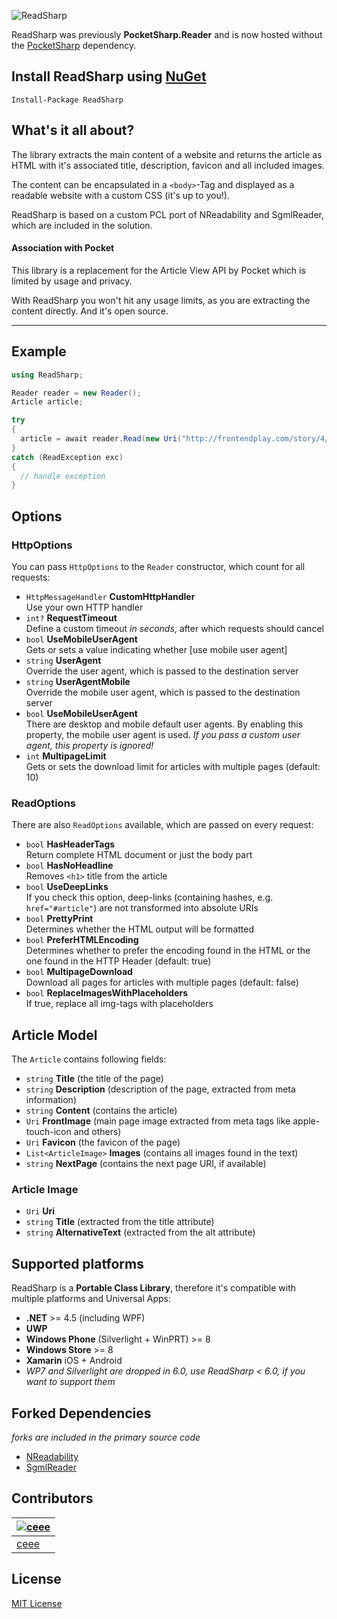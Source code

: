 ![ReadSharp](https://raw.github.com/ceee/ReadSharp/master/Assets/github-header.png)

ReadSharp was previously **PocketSharp.Reader** and is now hosted without the [PocketSharp](https://github.com/ceee/PocketSharp) dependency.

## Install ReadSharp using [NuGet](https://www.nuget.org/packages/ReadSharp/)

```
Install-Package ReadSharp
```


## What's it all about?

The library extracts the main content of a website and returns the article as HTML with it's associated title, description, favicon and all included images.

The content can be encapsulated in a `<body>`-Tag and displayed as a readable website with a custom CSS (it's up to you!).

ReadSharp is based on a custom PCL port of NReadability and SgmlReader, which are included in the solution.

#### Association with Pocket

This library is a replacement for the Article View API by Pocket which is  limited by usage and privacy.

With ReadSharp you won't hit any usage limits, as you are extracting the content directly. And it's open source.

---

## Example

```csharp
using ReadSharp;

Reader reader = new Reader();
Article article;

try
{
  article = await reader.Read(new Uri("http://frontendplay.com/story/4/http-caching-demystified-part-2-implementation"));
}
catch (ReadException exc)
{
  // handle exception
}
```

## Options

### HttpOptions

You can pass `HttpOptions` to the `Reader` constructor, which count for all requests:

- `HttpMessageHandler` **CustomHttpHandler**<br>Use your own HTTP handler
- `int?` **RequestTimeout**<br>Define a custom timeout _in seconds_, after which requests should cancel
- `bool` **UseMobileUserAgent**<br>Gets or sets a value indicating whether [use mobile user agent]
- `string` **UserAgent**<br>Override the user agent, which is passed to the destination server
- `string` **UserAgentMobile**<br>Override the mobile user agent, which is passed to the destination server
- `bool` **UseMobileUserAgent**<br>There are desktop and mobile default user agents. By enabling this property, the mobile user agent is used. _If you pass a custom user agent, this property is ignored!_
- `int` **MultipageLimit**<br>Gets or sets the download limit for articles with multiple pages (default: 10)

### ReadOptions

There are also `ReadOptions` available, which are passed on every request:

- `bool` **HasHeaderTags**<br>Return complete HTML document or just the body part
- `bool` **HasNoHeadline**<br>Removes `<h1>` title from the article
- `bool` **UseDeepLinks**<br>If you check this option, deep-links (containing hashes, e.g. `href="#article"`) are not transformed into absolute URIs
- `bool` **PrettyPrint**<br>Determines whether the HTML output will be formatted
- `bool` **PreferHTMLEncoding**<br> Determines whether to prefer the encoding found in the HTML or the one found in the HTTP Header (default: true)
- `bool` **MultipageDownload**<br>Download all pages for articles with multiple pages (default: false)
- `bool` **ReplaceImagesWithPlaceholders**<br>If true, replace all img-tags with placeholders

## Article Model

The `Article` contains following fields:

- `string` **Title** (the title of the page)
- `string` **Description** (description of the page, extracted from meta information)
- `string` **Content** (contains the article)
- `Uri` **FrontImage** (main page image extracted from meta tags like apple-touch-icon and others)
- `Uri` **Favicon** (the favicon of the page)
- `List<ArticleImage>` **Images** (contains all images found in the text)
- `string` **NextPage** (contains the next page URI, if available)

### Article Image

- `Uri` **Uri**
- `string` **Title** (extracted from the title attribute)
- `string` **AlternativeText** (extracted from the alt attribute)

## Supported platforms

ReadSharp is a **Portable Class Library**, therefore it's compatible with multiple platforms and Universal Apps:

- **.NET** >= 4.5 (including WPF)
- **UWP**
- **Windows Phone** (Silverlight + WinPRT) >= 8
- **Windows Store** >= 8
- **Xamarin** iOS + Android
- _WP7 and Silverlight are dropped in 6.0, use ReadSharp < 6.0, if you want to support them_

## Forked Dependencies

_forks are included in the primary source code_

- [NReadability](https://github.com/marek-stoj/NReadability)
- [SgmlReader](https://github.com/MindTouch/SGMLReader)

## Contributors
| [![ceee](http://gravatar.com/avatar/9c61b1f4307425f12f05d3adb930ba66?s=70)](https://github.com/ceee "Tobias Klika") |
|---|
| [ceee](https://github.com/ceee) |

## License

[MIT License](https://github.com/ceee/ReadSharp/blob/master/LICENSE-MIT)
